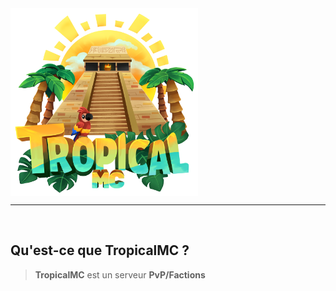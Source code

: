 <img align="center" alt="TropicalMC Logo" width="300px" src="./TropicalMc.png"/>

---

<br>

## Qu'est-ce que TropicalMC ?

> **TropicalMC** est un serveur **PvP/Factions**
